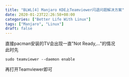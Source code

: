 ```yaml
---
title: "BLWL[4] Manjaro KDE上Teamviewer闪退问题解决方案"
date: 2020-01-23T22:26:58+08:00
categories: ["Better Life With Linux"]
tags: ["Manjaro", "Linux"]
draft: false
---
```


直接pacman安装的TV会出现一直"Not Ready,..."的情况  
此时先  

	sudo teamviewer --daemon enable

再打开Teamviewer即可
